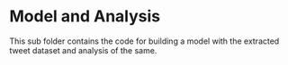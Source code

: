 # Model and Analysis

This sub folder contains the code for building a model with the extracted tweet dataset and analysis of the same.
